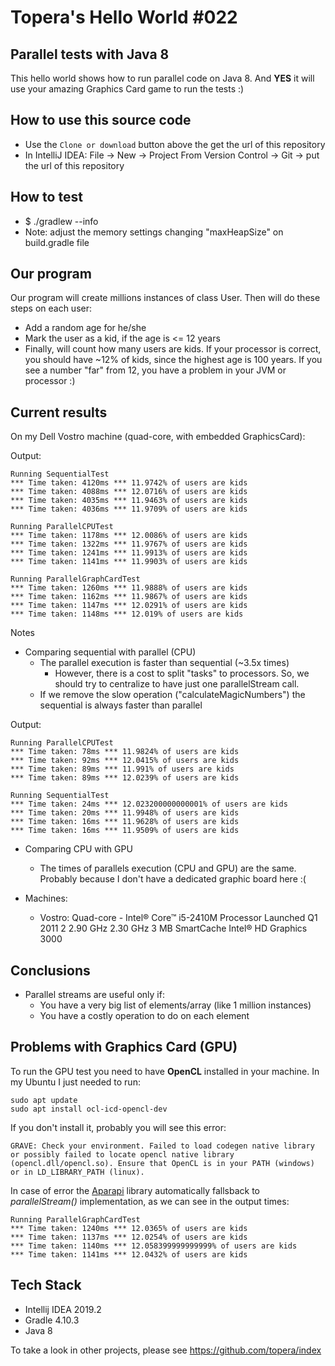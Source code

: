 # Topera's Hello World #022
## Parallel tests with Java 8
This hello world shows how to run parallel code on Java 8.
And **YES** it will use your amazing Graphics Card game to run the tests :)

## How to use this source code
* Use the `Clone or download` button above the get the url of this repository
* In IntelliJ IDEA: File → New → Project From Version Control → Git → put the url of this repository

## How to test
* $ ./gradlew --info
* Note: adjust the memory settings changing "maxHeapSize" on build.gradle file 

## Our program
Our program will create millions instances of class User.
Then will do these steps on each user:
* Add a random age for he/she
* Mark the user as a kid, if the age is <= 12 years
* Finally, will count how many users are kids. If your processor is correct, you should have ~12% of kids, since the highest age is 100 years.
If you see a number "far" from 12, you have a problem in your JVM or processor :)

## Current results
On my Dell Vostro machine (quad-core, with embedded GraphicsCard):

Output:

    Running SequentialTest
    *** Time taken: 4120ms *** 11.9742% of users are kids
    *** Time taken: 4088ms *** 12.0716% of users are kids
    *** Time taken: 4035ms *** 11.9463% of users are kids
    *** Time taken: 4036ms *** 11.9709% of users are kids

    Running ParallelCPUTest
    *** Time taken: 1178ms *** 12.0086% of users are kids
    *** Time taken: 1322ms *** 11.9767% of users are kids
    *** Time taken: 1241ms *** 11.9913% of users are kids
    *** Time taken: 1141ms *** 11.9903% of users are kids

    Running ParallelGraphCardTest
    *** Time taken: 1260ms *** 11.9888% of users are kids
    *** Time taken: 1162ms *** 11.9867% of users are kids
    *** Time taken: 1147ms *** 12.0291% of users are kids
    *** Time taken: 1148ms *** 12.019% of users are kids

Notes
* Comparing sequential with parallel (CPU)
    * The parallel execution is faster than sequential (~3.5x times)
        * However, there is a cost to split "tasks" to processors. So, we should try to centralize to have just one parallelStream call.
    * If we remove the slow operation ("calculateMagicNumbers") the sequential is always faster than parallel

Output:

    Running ParallelCPUTest
    *** Time taken: 78ms *** 11.9824% of users are kids
    *** Time taken: 92ms *** 12.0415% of users are kids
    *** Time taken: 89ms *** 11.991% of users are kids
    *** Time taken: 89ms *** 12.0239% of users are kids

    Running SequentialTest
    *** Time taken: 24ms *** 12.023200000000001% of users are kids
    *** Time taken: 20ms *** 11.9948% of users are kids
    *** Time taken: 16ms *** 11.9628% of users are kids
    *** Time taken: 16ms *** 11.9509% of users are kids
    
* Comparing CPU with GPU
    * The times of parallels execution (CPU and GPU) are the same. Probably because I don't have a dedicated graphic board here :(

* Machines:
    * Vostro: Quad-core - Intel® Core™ i5-2410M Processor Launched  Q1 2011 2 2.90 GHz  2.30 GHz  3 MB SmartCache Intel® HD Graphics 3000

## Conclusions
* Parallel streams are useful only if:
    * You have a very big list of elements/array (like 1 million instances)
    * You have a costly operation to do on each element

## Problems with Graphics Card (GPU)
To run the GPU test you need to have **OpenCL** installed in your machine.
In my Ubuntu I just needed to run:

    sudo apt update
    sudo apt install ocl-icd-opencl-dev

If you don't install it, probably you will see this error:

    GRAVE: Check your environment. Failed to load codegen native library  or possibly failed to locate opencl native library (opencl.dll/opencl.so). Ensure that OpenCL is in your PATH (windows) or in LD_LIBRARY_PATH (linux).

In case of error the [Aparapi](http://aparapi.com/) library automatically fallsback to *parallelStream()* implementation,
as we can see in the output times:

    Running ParallelGraphCardTest
    *** Time taken: 1240ms *** 12.0365% of users are kids
    *** Time taken: 1137ms *** 12.0254% of users are kids
    *** Time taken: 1140ms *** 12.058399999999999% of users are kids
    *** Time taken: 1141ms *** 12.0432% of users are kids

## Tech Stack
* Intellij IDEA 2019.2
* Gradle 4.10.3
* Java 8

To take a look in other projects, please see https://github.com/topera/index

